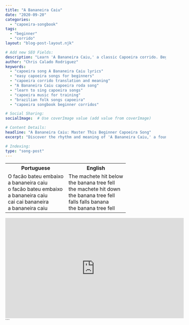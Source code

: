 ```yaml
---
title: "A Bananeira Caiu"
date: "2020-09-20"
categories:
  - "capoeira-songbook"
tags:
  - "beginner"
  - "corrido"
layout: "blog-post-layout.njk"

# Add new SEO Fields:
description: "Learn 'A Bananeira Caiu,' a classic Capoeira corrido. Beginner-friendly lyrics & history. Master the song and enhance your roda performance!"
author: "Chris Calado Rodriguez"
keywords:
  - "capoeira song A Bananeira Caiu lyrics"
  - "easy capoeira songs for beginners"
  - "capoeira corrido translation and meaning"
  - "A Bananeira Caiu capoeira roda song"
  - "learn to sing capoeira songs"
  - "capoeira music for training"
  - "brazilian folk songs capoeira"
  - "capoeira songbook beginner corridos"

# Social Sharing:
socialImage:  # Use coverImage value (add value from coverImage)

# Content Details:
headline: "A Bananeira Caiu: Master This Beginner Capoeira Song"
excerpt: "Discover the rhythm and meaning of 'A Bananeira Caiu,' a foundational capoeira corrido perfect for beginners to enrich their understanding of the roda."

# Indexing:
type: "song-post"
---
```



<table class="capoeira-table">
    <tr class="header-row">
        <th>Portuguese</th>
        <th>English</th>
    </tr>
    <tr>
        <td>O facão bateu embaixo<br>a bananeira caiu<br>o facão bateu embaixo<br>a bananeira caiu<br>cai cai bananeira<br>a bananeira caiu</td>
        <td>The machete hit below<br>the banana tree fell<br>the machete hit down<br>the banana tree fell<br>falls falls banana<br>the banana tree fell</td>
    </tr>
</table>

<iframe width="560" height="315" src="https://www.youtube.com/embed/TgdYWMycLCY" title="YouTube video player" frameborder="0" allow="accelerometer; autoplay; clipboard-write; encrypted-media; gyroscope; picture-in-picture" allowfullscreen></iframe>
```